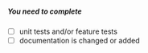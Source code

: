 <!--
Thank you for your pull request. Please provide a description above and review
the requirements below.

Bug fixes and new features should include tests and possibly benchmarks.

Contributors guide: https://github.com/aliyun/rpc-client-go/blob/master/CONTRIBUTING.md
-->

##### You need to complete
<!-- Remove items that do not apply. For completed items, change [ ] to [x]. -->

- [ ] unit tests and/or feature tests
- [ ] documentation is changed or added